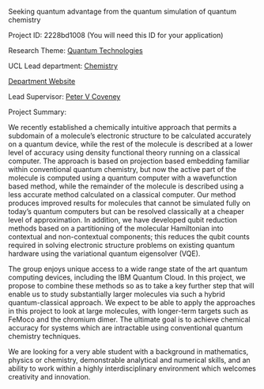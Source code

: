 Seeking quantum advantage from the quantum simulation of quantum chemistry

Project ID: 2228bd1008
(You will need this ID for your application)

Research Theme: [Quantum Technologies](../themes/quantum-technologies.md)

UCL Lead department: [Chemistry](../departments/chemistry.md)

[Department Website](https://www.ucl.ac.uk/chemistry)

Lead Supervisor: [Peter V Coveney](https://iris.ucl.ac.uk/iris/browse/profile?upi=PCOVE58)

Project Summary:

We recently established a chemically intuitive approach that permits a subdomain of a molecule’s electronic structure to be calculated accurately on a quantum device, while the rest of the molecule is described at a lower level of accuracy using density functional theory running on a classical computer. The approach is based on projection based embedding familiar within conventional quantum chemistry, but now the active part of the molecule is computed using a quantum computer with a wavefunction based method, while the remainder of the molecule is described using a less accurate method calculated on a classical computer. Our method produces improved results for molecules that cannot be simulated fully on today’s quantum computers but can be resolved classically at a cheaper level of approximation. In addition, we have developed qubit reduction methods based on a partitioning of the molecular Hamiltonian into contextual and non-contextual components; this reduces the qubit counts required in solving electronic structure problems on existing quantum hardware using the variational quantum eigensolver (VQE). 
 
 The group enjoys unique access to a wide range state of the art quantum computing devices, including the IBM Quantum Cloud. In this project, we propose to combine these methods so as to take a key further step that will enable us to study substantially larger molecules via such a hybrid quantum-classical approach. We expect to be able to apply the approaches in this project to look at large molecules, with longer-term targets such as FeMoco and the chromium dimer. The ultimate goal is to achieve chemical accuracy for systems which are intractable using conventional quantum chemistry techniques.
  
 We are looking for a very able student with a background in mathematics, physics or chemistry, demonstrable analytical and numerical skills, and an ability to work within a highly interdisciplinary environment which welcomes creativity and innovation.